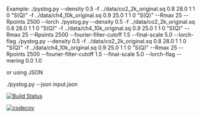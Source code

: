 Example:
./pystog.py --density 0.5 -f ../data/co2_2k_original.sq 0.8 28.0 1 1 0 "S(Q)" -f ../data/ch4_10k_original.sq 0.9 25.0 1 1 0 "S(Q)" --Rmax 25 --Rpoints 2500 --lorch
./pystog.py --density 0.5 -f ../data/co2_2k_original.sq 0.8 28.0 1 1 0 "S(Q)" -f ../data/ch4_10k_original.sq 0.9 25.0 1 1 0 "S(Q)" --Rmax 25 --Rpoints 2500 --fourier-filter-cutoff 1.5 --final-scale 5.0 --lorch-flag
./pystog.py --density 0.5 -f ../data/co2_2k_original.sq 0.8 28.0 1 1 0 "S(Q)" -f ../data/ch4_10k_original.sq 0.9 25.0 1 1 0 "S(Q)" --Rmax 25 --Rpoints 2500 --fourier-filter-cutoff 1.5 --final-scale 5.0 --lorch-flag --mering 0.0 1.0

or using JSON

./pystog.py --json input.json

[![Build Status](https://travis-ci.org/marshallmcdonnell/pystog.svg?branch=master)](https://travis-ci.org/marshallmcdonnell/pystog)

[![codecov](https://codecov.io/gh/marshallmcdonnell/pystog/branch/master/graph/badge.svg)](https://codecov.io/gh/marshallmcdonnell/pystog)
